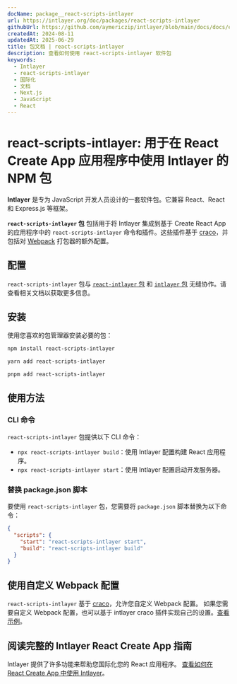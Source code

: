 ```yaml
---
docName: package__react-scripts-intlayer
url: https://intlayer.org/doc/packages/react-scripts-intlayer
githubUrl: https://github.com/aymericzip/intlayer/blob/main/docs/docs/en/packages/react-scripts-intlayer/index.md
createdAt: 2024-08-11
updatedAt: 2025-06-29
title: 包文档 | react-scripts-intlayer
description: 查看如何使用 react-scripts-intlayer 软件包
keywords:
  - Intlayer
  - react-scripts-intlayer
  - 国际化
  - 文档
  - Next.js
  - JavaScript
  - React
---
```


# react-scripts-intlayer: 用于在 React Create App 应用程序中使用 Intlayer 的 NPM 包

**Intlayer** 是专为 JavaScript 开发人员设计的一套软件包。它兼容 React、React 和 Express.js 等框架。

**`react-scripts-intlayer` 包** 包括用于将 Intlayer 集成到基于 Create React App 的应用程序中的 `react-scripts-intlayer` 命令和插件。这些插件基于 [craco](https://craco.js.org/)，并包括对 [Webpack](https://webpack.js.org/) 打包器的额外配置。

## 配置

`react-scripts-intlayer` 包与 [`react-intlayer` 包](https://github.com/aymericzip/intlayer/blob/main/docs/docs/zh/packages/react-intlayer/index.md) 和 [`intlayer` 包](https://github.com/aymericzip/intlayer/blob/main/docs/docs/zh/packages/intlayer/index.md) 无缝协作。请查看相关文档以获取更多信息。

## 安装

使用您喜欢的包管理器安装必要的包：

```bash packageManager="npm"
npm install react-scripts-intlayer
```

```bash packageManager="yarn"
yarn add react-scripts-intlayer
```

```bash packageManager="pnpm"
pnpm add react-scripts-intlayer
```

## 使用方法

### CLI 命令

`react-scripts-intlayer` 包提供以下 CLI 命令：

- `npx react-scripts-intlayer build`：使用 Intlayer 配置构建 React 应用程序。
- `npx react-scripts-intlayer start`：使用 Intlayer 配置启动开发服务器。

### 替换 package.json 脚本

要使用 `react-scripts-intlayer` 包，您需要将 `package.json` 脚本替换为以下命令：

```json fileName="package.json"
{
  "scripts": {
    "start": "react-scripts-intlayer start",
    "build": "react-scripts-intlayer build"
  }
}
```

## 使用自定义 Webpack 配置

`react-scripts-intlayer` 基于 [craco](https://craco.js.org/)，允许您自定义 Webpack 配置。
如果您需要自定义 Webpack 配置，也可以基于 intlayer craco 插件实现自己的设置。[查看示例](https://github.com/aymericzip/intlayer/blob/main/examples/react-app/craco.config.js)。

## 阅读完整的 Intlayer React Create App 指南

Intlayer 提供了许多功能来帮助您国际化您的 React 应用程序。
[查看如何在 React Create App 中使用 Intlayer](https://github.com/aymericzip/intlayer/blob/main/docs/docs/zh/intlayer_with_create_react_app.md)。
